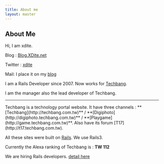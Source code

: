 ```yaml
---
title: About me
layout: master
---
```



## About Me ##

Hi, I am xdite.

Blog : [Blog.XDite.net](http://blog.xdite.net)

Twitter : [xdite](http://twitter.com/xdite)

Mail: I place it on my [blog](http://blog.xdite.net)

I am a Rails Developer since 2007. Now works for [Techbang](http://www.techbang.com.tw). 

I am the manager also the lead developer of Techbang.

<hr>
Techbang is a technology portal website. It have three channels : **[Techbang](http://techbang.com.tw)** 
/ **[Digiphoto](http://digiphoto.techbang.com.tw)** / **[Playgame](http://game.techbang.com.tw)**.
Also have its forum [T17](http://t17.techbang.com.tw).

All these sites were built on [Rails](http://rubyonrails.org). We use Rails3. 

Currently the Alexa ranking of Techbang is : **TW 112**

We are hiring Rails developers. [detail here](http://jobs.ruby.tw/jobs/5)